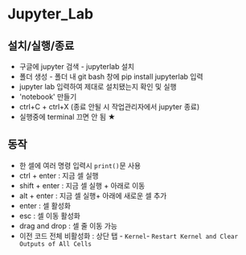 # Jupyter_Lab


## 설치/실행/종료
- 구글에 jupyter 검색 - jupyterlab 설치 
- 폴더 생성 - 폴더 내 git bash 창에 pip install jupyterlab 입력 
- jupyter lab 입력하여 제대로 설치됐는지 확인 및 실행
- 'notebook' 만들기
- ctrl+C + ctrl+X (종료 안될 시 작업관리자에서 jupyter 종료)
- 실행중에 terminal 끄면 안 됨 ★


## 동작
- 한 셀에 여러 명령 입력시 `print()`문 사용
- ctrl + enter  : 지금 셀 실행
- shift + enter : 지금 셀 실행 + 아래로 이동
- alt + enter   : 지금 셀 실행+ 아래에 새로운 셀 추가
- enter : 셀 활성화 
- esc : 셀 이동 활성화 
- drag and drop : 셀 줄 이동 가능
- 이전 코드 전체 비활성화 : 상단 탭 - `Kernel`- `Restart Kernel and Clear Outputs of All Cells`